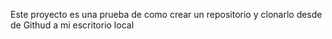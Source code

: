 Este proyecto es una prueba de como crear un repositorio y clonarlo desde de Githud a mi escritorio local
